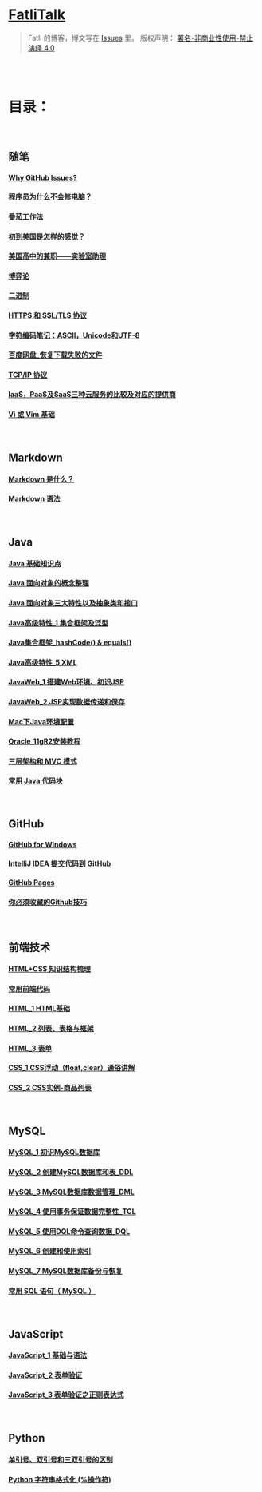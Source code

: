 # [FatliTalk](https://github.com/FatliTalk/blog/issues)

> Fatli 的博客，博文写在 [Issues](https://github.com/FatliTalk/blog/issues) 里。
> 版权声明： [署名-非商业性使用-禁止演绎 4.0](https://creativecommons.org/licenses/by-nc-nd/4.0/deed.zh)

<br><br>

# 目录：

<br>

## 随笔 

#### [Why GitHub Issues?](https://github.com/FatliTalk/blog/issues/1)
#### [程序员为什么不会修电脑？](https://github.com/FatliTalk/blog/issues/4)
#### [番茄工作法](https://github.com/FatliTalk/blog/issues/7)
#### [初到美国是怎样的感觉？](https://github.com/FatliTalk/blog/issues/8)
#### [美国高中的兼职——实验室助理](https://github.com/FatliTalk/blog/issues/9)
#### [博弈论](https://github.com/FatliTalk/blog/issues/14)
#### [二进制](https://github.com/FatliTalk/blog/issues/15)
#### [HTTPS 和 SSL/TLS 协议](https://github.com/FatliTalk/blog/issues/40)
#### [字符编码笔记：ASCII，Unicode和UTF-8](https://github.com/FatliTalk/blog/issues/45)
#### [百度网盘_恢复下载失败的文件](https://github.com/FatliTalk/blog/issues/46)
#### [TCP/IP 协议](https://github.com/FatliTalk/blog/issues/47)
#### [IaaS，PaaS及SaaS三种云服务的比较及对应的提供商](https://github.com/FatliTalk/blog/issues/50)
#### [Vi 或 Vim 基础](https://github.com/FatliTalk/blog/issues/51)

<br>

## Markdown

#### [Markdown 是什么？](https://github.com/FatliTalk/blog/issues/3)
#### [Markdown 语法](https://github.com/FatliTalk/blog/issues/2)

<br>

## Java

#### [Java 基础知识点](https://github.com/FatliTalk/blog/issues/33)
#### [Java 面向对象的概念整理](https://github.com/FatliTalk/blog/issues/5)
#### [Java 面向对象三大特性以及抽象类和接口](https://github.com/FatliTalk/blog/issues/34)
#### [Java高级特性_1 集合框架及泛型](https://github.com/FatliTalk/blog/issues/36)
#### [Java集合框架_hashCode() & equals()](https://github.com/FatliTalk/blog/issues/35)
#### [Java高级特性_5 XML](https://github.com/FatliTalk/blog/issues/6)
#### [JavaWeb_1 搭建Web环境、初识JSP](https://github.com/FatliTalk/blog/issues/32)
#### [JavaWeb_2 JSP实现数据传递和保存](https://github.com/FatliTalk/blog/issues/38)
#### [Mac下Java环境配置](https://github.com/FatliTalk/blog/issues/44)
#### [Oracle_11gR2安装教程](https://github.com/FatliTalk/blog/issues/30)
#### [三层架构和 MVC 模式](https://github.com/FatliTalk/blog/issues/16)
#### [常用 Java 代码块](https://github.com/FatliTalk/blog/issues/31)

<br>

## GitHub

#### [GitHub for Windows](https://github.com/FatliTalk/blog/issues/10)
#### [IntelliJ IDEA 提交代码到 GitHub](https://github.com/FatliTalk/blog/issues/11)
#### [GitHub Pages](https://github.com/FatliTalk/blog/issues/12)
#### [你必须收藏的Github技巧](https://github.com/FatliTalk/blog/issues/13)

<br>

## 前端技术

#### [HTML+CSS 知识结构梳理](https://github.com/FatliTalk/blog/issues/29)
#### [常用前端代码](https://github.com/FatliTalk/blog/issues/43)
#### [HTML_1 HTML基础](https://github.com/FatliTalk/blog/issues/17)
#### [HTML_2 列表、表格与框架](https://github.com/FatliTalk/blog/issues/18)
#### [HTML_3 表单](https://github.com/FatliTalk/blog/issues/19)
#### [CSS_1 CSS浮动（float,clear）通俗讲解](https://github.com/FatliTalk/blog/issues/27)
#### [CSS_2 CSS实例-商品列表](https://github.com/FatliTalk/blog/issues/28)

<br>

## MySQL

#### [MySQL_1 初识MySQL数据库](https://github.com/FatliTalk/blog/issues/20)
#### [MySQL_2 创建MySQL数据库和表_DDL](https://github.com/FatliTalk/blog/issues/21)
#### [MySQL_3 MySQL数据库数据管理_DML](https://github.com/FatliTalk/blog/issues/22)
#### [MySQL_4 使用事务保证数据完整性_TCL](https://github.com/FatliTalk/blog/issues/23)
#### [MySQL_5 使用DQL命令查询数据_DQL](https://github.com/FatliTalk/blog/issues/24)
#### [MySQL_6 创建和使用索引](https://github.com/FatliTalk/blog/issues/25)
#### [MySQL_7 MySQL数据库备份与恢复](https://github.com/FatliTalk/blog/issues/26)
#### [常用 SQL 语句（ MySQL ）](https://github.com/FatliTalk/blog/issues/37)

<br>

## JavaScript

#### [JavaScript_1 基础与语法](https://github.com/FatliTalk/blog/issues/39)
#### [JavaScript_2 表单验证](https://github.com/FatliTalk/blog/issues/41)
#### [JavaScript_3 表单验证之正则表达式](https://github.com/FatliTalk/blog/issues/42)

<br>

## Python

#### [单引号、双引号和三双引号的区别](https://github.com/FatliTalk/blog/issues/48)
#### [Python 字符串格式化 (%操作符) ](https://github.com/FatliTalk/blog/issues/49)
